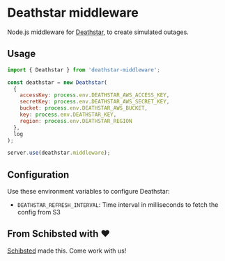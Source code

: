 # Deathstar middleware

Node.js middleware for [Deathstar](https://github.com/schibsted/deathstar), to create simulated outages.

## Usage

```javascript
import { Deathstar } from 'deathstar-middleware';

const deathstar = new Deathstar(
  {
    accessKey: process.env.DEATHSTAR_AWS_ACCESS_KEY,
    secretKey: process.env.DEATHSTAR_AWS_SECRET_KEY,
    bucket: process.env.DEATHSTAR_AWS_BUCKET,
    key: process.env.DEATHSTAR_KEY,
    region: process.env.DEATHSTAR_REGION
  },
  log
);

server.use(deathstar.middleware);
```

## Configuration

Use these environment variables to configure Deathstar:

* `DEATHSTAR_REFRESH_INTERVAL`: Time interval in milliseconds to fetch the config from S3

## From Schibsted with ❤️

[Schibsted](https://schibsted.com/) made this. Come work with us!
